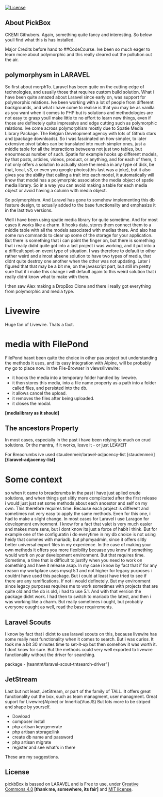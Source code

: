 <a href="https://packagist.org/packages/laravel/framework"><img src="https://poser.pugx.org/laravel/framework/license.svg" alt="License"></a>
</p>

## About PickBox
CKEMI Githubers.
Again, something quite fancy and interesting.
So below youll find what this is has installed.

Major Credits before hand to ##CodeCourse. Ive been so much eager to learn more about polymorphic and this really cleared out the pollution out the air. 

## polymorphysm in LARAVEL

So first about morphTo. Laravel has been quite on the cutting edge of technologies, and usually those that requires custom build solution. What i have been quite amazed about Laravel since early on, was support for polymorphic relations. 
Ive been working with a lot of people from different backgrounds, and what i have come to realise is that you may be as vanilla as you want when it comes to PHP but is solutions and methodologies are not easy to grasp youll make little to no effort to learn new things, even if those are definetely quite impressive and edge cutting such as polymorphic relations. Ive come across polymorphism mostly due to Spatie Media Library Package. The Belgian Development agency with lots of Github stars and  (package downloads). So i was fascinated on how simpler, to later extensive pivot tables can be translated into much simpler ones, just a middle table for all the interactions betweens not just two tables, but enourmeous number of such. Spatie for example hooks up different models, by that posts, articles, videos, product, or anything, and for each of them, it not only offers a solution to actually store the media in any type of disk, be that, local, s3, or even you google photos(this last was a joke), but it also gives you the ability that calling a trait into each model, it automatically will know that model has a polymorphic association the media object of spatie media library. So in a way you can avoid making a table for each media object or avoid having a column with media object. 

So polymorphism. And Laravel has gone to somehow implementing this db feature design, to actually added to the base functionality and emphasize it in the last two versions. 

Well i have been using spatie media library for quite sometime. And for most cases it works like a charm. It hooks data, stores them connect them to a middle table with all the models associated with medias there. And also has some run commands to clear up some of the storage for your application. But there is something that i can point the finger on, but there is something that i really didnt quite got into a last project i was working, and it put into a a difficult spot-on event type of situation. I was therefore to default to other rather weird and almost absene solution to have two types of media, that didnt quite destroy one another when the other was not updating. Later i figured that that may be a bit me, on the javascript part, but still im pretty sure that if i make this change i will default again to this weird solution that i really didnt know what to make with them. 

I then saw Alex making a DropBox Clone and there i really got everything from polymorphic and media type. 

# Livewire
Huge fan of Livewire. Thats a fact.

# media with FilePond
FilePond hasnt been quite the choice in other pas project but understanding the methods it uses, and its easy integration with Alpine, will be probably my go to place now. In the File-Browser in views/livewire:

- it hooks the media into a temporary folder handled by livewire. 
- it then stores this media, into a file name property as a path into a folder called files, and persisted into the db.
- it allows cancel the upload.
- it removes the files after being uploaded.
- it closes the modal.


**[medialibrary as it should]**

## The ancestors Property
In most cases, especially in the past i have been relying to much on crud solutions. Or the mantra, if it works, leave it - or just LEAVEIT

For Breacrumbs ive used 
staudenmeir/laravel-adjacency-list
[staudenmeir]**[/laravel-adjacency-list]**

# Some context
so when it came to breadcrumbs in the past i have just aplied crude solutions, and when things get slitly more complicated after the first release i would just just set some methods about each ancestor and self on my own. This therefore requires time. Because each project is different and sometimes not very easy to apply the same methods. Even for this one, i had to make a slight change. In most cases for Laravel i use Laragon for development environment. I know for a fact that valet is very much easier and makes more sens, but i dont know its just a force of habit i think. But for example one of the configuratin i do everytime in my db choice is not using heidy that commes with mariadb, but phpmyadmin, since it offers slitly better universal export files in my experience. 
In the case of making your own methods it offers you more flexibility becuase you know if something would work on your development environment. But that requires time. Sometime, a time that is difficult to justify when you need to work on something and have it release asap.
In my case i know by fact that if for any reason my workplace uses mysql 5.1 and not higher for legacy purposes i couldnt have used this package. But i could at least have tried to see if there are any ramifications. If not i would definetely. But my environment since legacy purposes requires me to work sometimes with projects that are quite old and the db is old, i had to use 5.1. And with that version the package didnt work. I had then to switch to mariadb the latest, and then i was working like a charm. But really sometimes i ought, but probably everyone ouught as well, read the base requirements.    


## Laravel Scouts
I know by fact that i didnt to use laravel scouts on this, because livewire has some really neat functionality when it comes to search. But i was curios. It took me a bit 30 minutes time to set-it-up but then somehow it was worth it. I dont know for sure. But the methods could very well exported to livewire functionality without the driver for searching.

package - [teamtnt/laravel-scout-tntsearch-driver"]


## JetStream
Last but not least, JetStream, or part of the family of TALL.
It offers great functionality out the box, such as team managment, user managment.
Great suport for Livewire(Alpine) or Innertia(VueJS)
But lots more to be striped and shape by yourself. 


- Dowload
- composer install
- php artisan key:generate
- php artisan storage:link
- create db name and password
- php artisan migrate
- register and see what's in there


These are my suggestions. 


## License

pickbBox is bassed on LARAVEL and is Free to use, under [Creative Commons 4.0](https://creativecommons.org/licenses/by/4.0/) **[thank me, somewhere, its fair]** and [MIT license](https://opensource.org/licenses/MIT).
